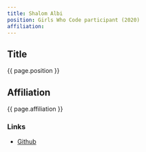 ```yaml
---
title: Shalom Albi
position: Girls Who Code participant (2020)
affiliation: 
---
```

## Title
{{ page.position }}

## Affiliation

{{ page.affiliation }}

### Links
<!-- Add your links below -->
- [Github](https://github.com/Shalom-Abi)
